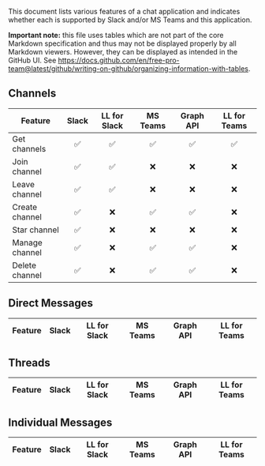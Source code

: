 
This document lists various features of a chat application and indicates whether each is supported by Slack and/or MS Teams and this application.

**Important note:** this file uses tables which are not part of the core Markdown specification and thus may not be displayed properly by all Markdown viewers.  However, they can be displayed as intended in the GitHub UI.  See https://docs.github.com/en/free-pro-team@latest/github/writing-on-github/organizing-information-with-tables.

## Channels

| Feature         | Slack              | LL for Slack       | MS Teams           | Graph API          | LL for Teams       |
| --------------- | :----------------: | :----------------: | :----------------: | :----------------: | :----------------: |
| Get channels    | :white_check_mark: | :white_check_mark: | :white_check_mark: | :white_check_mark: | :white_check_mark: |
| Join channel    | :white_check_mark: | :white_check_mark: | :x:                | :x:                | :x:                |
| Leave channel   | :white_check_mark: | :white_check_mark: | :x:                | :x:                | :x:                |
| Create channel  | :white_check_mark: | :x:                | :white_check_mark: | :white_check_mark: | :x:                |
| Star channel    | :white_check_mark: | :x:                | :x:                | :x:                | :x:                |
| Manage channel  | :white_check_mark: | :x:                | :white_check_mark: | :white_check_mark: | :x:                |
| Delete channel  | :white_check_mark: | :x:                | :white_check_mark: | :white_check_mark: | :x:                |


## Direct Messages

| Feature         | Slack              | LL for Slack       | MS Teams           | Graph API          | LL for Teams       |
| --------------- | :----------------: | :----------------: | :----------------: | :----------------: | :----------------: |


## Threads

| Feature         | Slack              | LL for Slack       | MS Teams           | Graph API          | LL for Teams       |
| --------------- | :----------------: | :----------------: | :----------------: | :----------------: | :----------------: |


## Individual Messages

| Feature         | Slack              | LL for Slack       | MS Teams           | Graph API          | LL for Teams       |
| --------------- | :----------------: | :----------------: | :----------------: | :----------------: | :----------------: |

